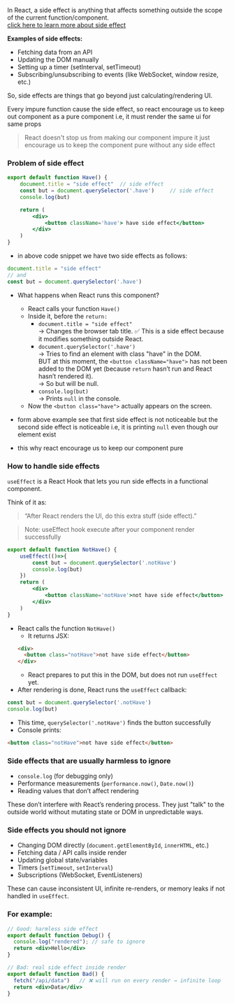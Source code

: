 In React, a side effect is anything that affects something outside the scope of the current function/component.\
[click here to learn more about side effect](https://github.com/Yadnesh-Ranshevare/express-backend/blob/main/basics/FunctionalProgrammingTechniques/SideEffects/readme.md)


**Examples of side effects:**
- Fetching data from an API
- Updating the DOM manually
- Setting up a timer (setInterval, setTimeout)
- Subscribing/unsubscribing to events (like WebSocket, window resize, etc.)

So, side effects are things that go beyond just calculating/rendering UI.


Every impure function cause the side effect, so react encourage us to keep out component as a pure component i.e, it must render the same ui for same props 

> React doesn't stop us from making our component impure it just encourage us to keep the component pure without any side effect

### Problem of side effect

```jsx
export default function Have() {
    document.title = "side effect"  // side effect 
    const but = document.querySelector('.have')     // side effect 
    console.log(but)

    return (
        <div>
            <button className='have'> have side effect</button>
        </div>
    )
}
```
- in above code snippet we have two side effects as follows:
```jsx
document.title = "side effect" 
// and
const but = document.querySelector('.have') 
```
- What happens when React runs this component?
    - React calls your function `Have()`
    - Inside it, before the `return:`
        - `document.title = "side effect"`\
        → Changes the browser tab title. ✅ This is a side effect because it modifies something outside React.
        - `document.querySelector('.have')`\
        → Tries to find an element with class "have" in the DOM.\
        BUT at this moment, the `<button className="have">` has not been added to the DOM yet (because `return` hasn’t run and React hasn’t rendered it).\
        → So but will be null.
        - `console.log(but)`\
        → Prints `null` in the console.
    - Now the `<button class="have">` actually appears on the screen.
- form above example see that first side effect is not noticeable but the second side effect is noticeable i.e, it is printing `null` even though our element exist 

- this why react encourage us to keep our component pure



### How to handle side effects
`useEffect` is a React Hook that lets you run side effects in a functional component.

Think of it as:
> “After React renders the UI, do this extra stuff (side effect).”

> Note: useEffect hook execute after your component render successfully 

```jsx
export default function NotHave() {
    useEffect(()=>{
        const but = document.querySelector('.notHave')
        console.log(but)
    })
    return (
        <div>
            <button className='notHave'>not have side effect</button>
        </div>
    )
}
```
- React calls the function `NotHave()`
    - It returns JSX:
    ```html
    <div>
      <button class="notHave">not have side effect</button>
    </div>
    ```
    - React prepares to put this in the DOM, but does not run `useEffect` yet.
- After rendering is done, React runs the `useEffect` callback:
```jsx
const but = document.querySelector('.notHave')
console.log(but)
```
- This time, `querySelector('.notHave')` finds the button successfully
- Console prints:
```html
<button class="notHave">not have side effect</button>
```

### Side effects that are usually harmless to ignore
- `console.log` (for debugging only)
- Performance measurements (`performance.now()`, `Date.now()`)
- Reading values that don’t affect rendering

These don’t interfere with React’s rendering process. They just "talk" to the outside world without mutating state or DOM in unpredictable ways.


### Side effects you should not ignore
- Changing DOM directly (`document.getElementById`, `innerHTML`, etc.)
- Fetching data / API calls inside render
- Updating global state/variables
- Timers (`setTimeout`, `setInterval`)
- Subscriptions (WebSocket, EventListeners)

These can cause inconsistent UI, infinite re-renders, or memory leaks if not handled in `useEffect`.

### For example:
```jsx
// Good: harmless side effect
export default function Debug() {
  console.log("rendered"); // safe to ignore
  return <div>Hello</div>
}
```
```jsx
// Bad: real side effect inside render
export default function Bad() {
  fetch("/api/data")   // ❌ will run on every render → infinite loop
  return <div>Data</div>
}
```